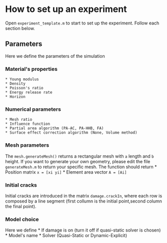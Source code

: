 # How to set up an experiment
Open `experiment_template.m` to start to set up the experiment. Follow each section below.

## Parameters
Here we define the parameters of the simulation
### Material's properties 
    * Young modulus 
    * Density 
    * Poisson's ratio  
    * Energy release rate
    * Horizon
### Numerical parameters
    * Mesh ratio
    * Influence function
    * Partial area algorithm (PA-AC, PA-HHB, FA)
    * Surface effect correction algorithm (None, Volume method)
### Mesh parameters
The `mesh.generateMesh()` returns a rectangular mesh with `a` length and `b` height. If you want to generate your own geometry, please edit the file `generateMesh.m` to return your specific mesh. The function should return
    * Position matrix `x = [xi yi]`
    * Element area vector `A = [Ai]`
### Initial cracks
Initial cracks are introduced in the matrix `damage.crackIn`, where each row is composed by a line segment (first collumn is the initial point,second column the final point).
###  Model choice
Here we define
    * If damage is on (turn it off if quasi-static solver is chosen)
    * Model's name
    * Solver (Quasi-Static or Dynamic-Explicit)